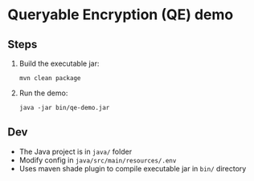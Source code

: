 # Queryable Encryption (QE) demo

## Steps

1. Build the executable jar:
   ```
   mvn clean package
   ```
   
2. Run the demo:
   ```
   java -jar bin/qe-demo.jar
   ```
   
## Dev

- The Java project is in `java/` folder
- Modify config in `java/src/main/resources/.env`
- Uses maven shade plugin to compile executable jar in `bin/` directory